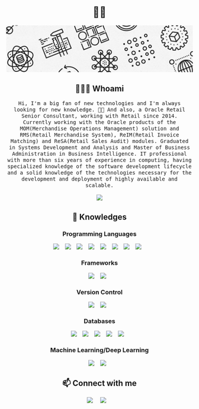 <h1 align="center"> 👋🏼 </h1>
<div align="center">
  <img src="https://github.com/jstefanski/jstefanski/blob/main/banner.jpg" alt="header"/>
</div>

<h2 align="center"> 👨🏼‍💻 Whoami</h2>
<p align="center">
  <samp>Hi, I'm a big fan of new technologies and I'm always looking for new knowledge. 🖖🏼 And also, a Oracle Retail Senior Consultant, working with Retail since 2014. Currently working with the Oracle products of the MOM(Merchandise Operations Management) solution and RMS(Retail Merchandise System), ReIM(Retail Invoice Matching) and ReSA(Retail Sales Audit) modules. Graduated in Systems Development and Analysis and Master of Business Administration in Business Intelligence. IT professional with more than six years of experience in computing, having specialized knowledge of the software development lifecycle and a solid knowledge of the technologies necessary for the development and deployment of highly available and scalable.
  </samp>
  <br> <br>
  <img src="https://komarev.com/ghpvc/?username=jstefanski"/>
</p>
  
<h2 align="center"> 🔭 Knowledges </h2>
<h3 align="center"> Programming Languages </h3>
<p align="center">
  <img src="https://img.shields.io/badge/python%20-%2314354C.svg?&style=for-the-badge&logo=python&logoColor=white"/>&nbsp;&nbsp;&nbsp;
  <img src="https://img.shields.io/badge/java-%23ED8B00.svg?&style=for-the-badge&logo=java&logoColor=white"/>&nbsp;&nbsp;&nbsp;
  <img src="https://img.shields.io/badge/r-%23276DC3.svg?&style=for-the-badge&logo=r&logoColor=white"/>&nbsp;&nbsp;&nbsp;
  <img src="https://img.shields.io/badge/markdown-%23000000.svg?&style=for-the-badge&logo=markdown&logoColor=white"/>&nbsp;&nbsp;&nbsp;
  <img src="https://img.shields.io/badge/shell_script%20-%23121011.svg?&style=for-the-badge&logo=gnu-bash&logoColor=white"/>&nbsp;&nbsp;&nbsp;
  <img src="https://img.shields.io/badge/c%20-gray?&style=for-the-badge&logo=c&logoColor=white"/>&nbsp;&nbsp;&nbsp;
  <img src="https://img.shields.io/badge/pro*c%20-%23F00000.svg?&style=for-the-badge&logo=oracle&logoColor=white"/>&nbsp;&nbsp;&nbsp;
  <img src="https://img.shields.io/badge/pl/sql%20-%23F00000.svg?&style=for-the-badge&logo=oracle&logoColor=white"/>&nbsp;&nbsp;&nbsp;  
</p>

<h3 align="center"> Frameworks</h3>
<p align="center">
  <img src="https://img.shields.io/badge/django%20-%23092E20.svg?&style=for-the-badge&logo=django&logoColor=white"/>&nbsp;&nbsp;&nbsp;
  <img src="https://img.shields.io/badge/flask%20-%23000.svg?&style=for-the-badge&logo=flask&logoColor=white"/>&nbsp;&nbsp;&nbsp;
</p>

<h3 align="center"> Version Control </h3>
<p align="center">
  <img src="https://img.shields.io/badge/git%20-%23F05033.svg?&style=for-the-badge&logo=git&logoColor=white"/>&nbsp;&nbsp;&nbsp;
  <img src="https://img.shields.io/badge/github%20-%23121011.svg?&style=for-the-badge&logo=github&logoColor=white"/>&nbsp;&nbsp;&nbsp;
</p>

<h3 align="center"> Databases </h3>
<p align="center">
  <img src="https://img.shields.io/badge/mysql-%23316192.svg?&style=for-the-badge&logo=mysql&logoColor=white"/>&nbsp;&nbsp;&nbsp;
  <img src="https://img.shields.io/badge/postgres-%23316192.svg?&style=for-the-badge&logo=postgresql&logoColor=white"/>&nbsp;&nbsp;&nbsp;
  <img src="https://img.shields.io/badge/sqlite-%2307405e.svg?&style=for-the-badge&logo=sqlite&logoColor=white"/>&nbsp;&nbsp;&nbsp;
  <img src="https://img.shields.io/badge/sql_server-%23F00000?&style=for-the-badge&logo=microsoft-sql-server&logoColor=white"/>&nbsp;&nbsp;&nbsp;
  <img src="https://img.shields.io/badge/oracle%20-%23F00000.svg?&style=for-the-badge&logo=oracle&logoColor=white"/>&nbsp;&nbsp;&nbsp;
</p>

<h3 align="center"> Machine Learning/Deep Learning </h3>
<p align="center">
  <img src="https://img.shields.io/badge/pandas%20-%23150458.svg?&style=for-the-badge&logo=pandas&logoColor=white"/>&nbsp;&nbsp;&nbsp;
  <img src="https://img.shields.io/badge/numpy%20-%23013243.svg?&style=for-the-badge&logo=numpy&logoColor=white"/>&nbsp;&nbsp;&nbsp;
</p>

<h2  align="center"> 📫 Connect with me </h2>
<p align="center">
  <a target="_blank"href="https://www.linkedin.com/in/rafaelstefanski/"><img src="https://img.shields.io/badge/linkedin-%230077B5.svg?&style=for-the-badge&logo=linkedin&logoColor=white"/></a>&nbsp;&nbsp;&nbsp;&nbsp;
  <a target="_blank"href="https://instagram.com/rafael.jstefanski"><img src="https://img.shields.io/badge/instagram%20-%23E4405F.svg?&style=for-the-badge&logo=Instagram&logoColor=white"/></a>&nbsp;&nbsp;&nbsp;&nbsp;
</p>
